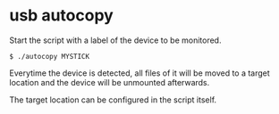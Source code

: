 # usb autocopy

Start the script with a label of the device to be monitored.

    $ ./autocopy MYSTICK

Everytime the device is detected, all files of it will be moved to a
target location and the device will be unmounted afterwards.

The target location can be configured in the script itself.

